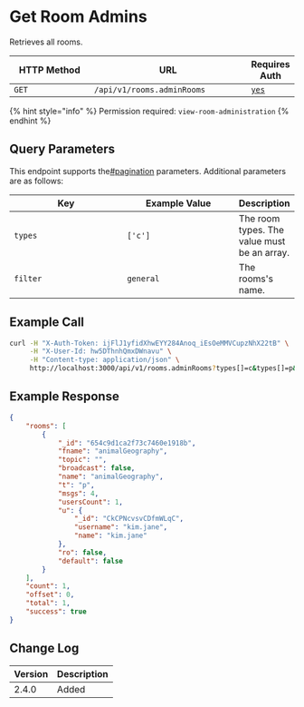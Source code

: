 # Get Room Admins

Retrieves all rooms.

<table><thead><tr><th width="163">HTTP Method</th><th width="298">URL</th><th>Requires Auth</th></tr></thead><tbody><tr><td><code>GET</code></td><td><code>/api/v1/rooms.adminRooms</code></td><td><a href="../../authentication-endpoints/"><code>yes</code></a></td></tr></tbody></table>

{% hint style="info" %}
Permission required: `view-room-administration`
{% endhint %}

## Query Parameters

This endpoint supports the[#pagination](../../../#pagination "mention") parameters. Additional parameters are as follows:

<table><thead><tr><th width="198.33333333333331">Key</th><th width="194">Example Value</th><th>Description</th></tr></thead><tbody><tr><td><code>types</code></td><td><code>['c']</code></td><td>The room types. The value must be an array.</td></tr><tr><td><code>filter</code></td><td><code>general</code></td><td>The rooms's name.</td></tr></tbody></table>

## Example Call

```bash
curl -H "X-Auth-Token: ijFlJ1yfidXhwEYY284Anoq_iEsOeMMVCupzNhX22tB" \
     -H "X-User-Id: hw5DThnhQmxDWnavu" \
     -H "Content-type: application/json" \
     http://localhost:3000/api/v1/rooms.adminRooms?types[]=c&types[]=p&filter=GENERAL
```

## Example Response

```json
{
    "rooms": [
        {
            "_id": "654c9d1ca2f73c7460e1918b",
            "fname": "animalGeography",
            "topic": "",
            "broadcast": false,
            "name": "animalGeography",
            "t": "p",
            "msgs": 4,
            "usersCount": 1,
            "u": {
                "_id": "CkCPNcvsvCDfmWLqC",
                "username": "kim.jane",
                "name": "kim.jane"
            },
            "ro": false,
            "default": false
        }
    ],
    "count": 1,
    "offset": 0,
    "total": 1,
    "success": true
}
```

## Change Log

| Version | Description |
| ------- | ----------- |
| 2.4.0   | Added       |
